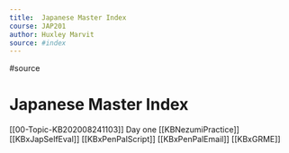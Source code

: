 ```yaml
---
title:  Japanese Master Index
course: JAP201 
author: Huxley Marvit
source: #index
---
```


#source

# Japanese Master Index

[[00-Topic-KB202008241103]] Day one
[[KBNezumiPractice]]
[[KBxJapSelfEval]]
[[KBxPenPalScript]]
[[KBxPenPalEmail]]
[[KBxGRME]]